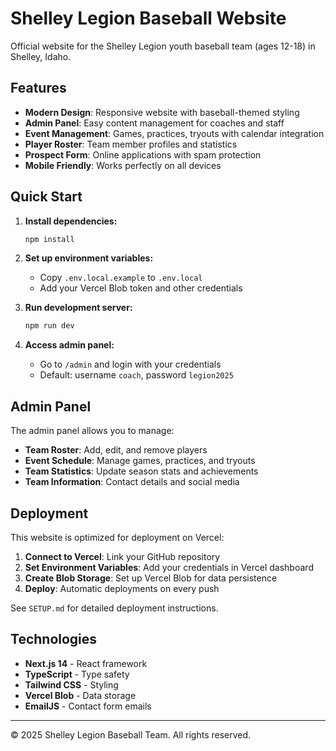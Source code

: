 # Shelley Legion Baseball Website

Official website for the Shelley Legion youth baseball team (ages 12-18) in Shelley, Idaho.

## Features

- **Modern Design**: Responsive website with baseball-themed styling
- **Admin Panel**: Easy content management for coaches and staff
- **Event Management**: Games, practices, tryouts with calendar integration
- **Player Roster**: Team member profiles and statistics
- **Prospect Form**: Online applications with spam protection
- **Mobile Friendly**: Works perfectly on all devices

## Quick Start

1. **Install dependencies:**
   ```bash
   npm install
   ```

2. **Set up environment variables:**
   - Copy `.env.local.example` to `.env.local`
   - Add your Vercel Blob token and other credentials

3. **Run development server:**
   ```bash
   npm run dev
   ```

4. **Access admin panel:**
   - Go to `/admin` and login with your credentials
   - Default: username `coach`, password `legion2025`

## Admin Panel

The admin panel allows you to manage:
- **Team Roster**: Add, edit, and remove players
- **Event Schedule**: Manage games, practices, and tryouts
- **Team Statistics**: Update season stats and achievements
- **Team Information**: Contact details and social media

## Deployment

This website is optimized for deployment on Vercel:

1. **Connect to Vercel**: Link your GitHub repository
2. **Set Environment Variables**: Add your credentials in Vercel dashboard
3. **Create Blob Storage**: Set up Vercel Blob for data persistence
4. **Deploy**: Automatic deployments on every push

See `SETUP.md` for detailed deployment instructions.

## Technologies

- **Next.js 14** - React framework
- **TypeScript** - Type safety
- **Tailwind CSS** - Styling
- **Vercel Blob** - Data storage
- **EmailJS** - Contact form emails

---

© 2025 Shelley Legion Baseball Team. All rights reserved.